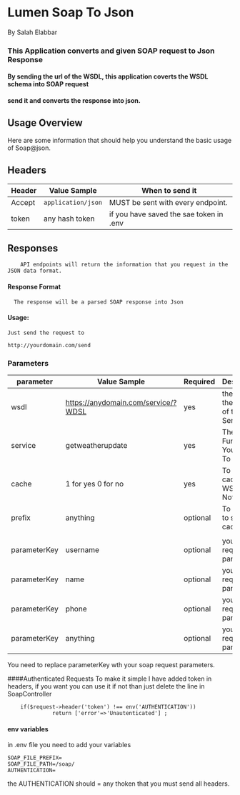 # Lumen Soap To Json

By Salah Elabbar


### This Application converts and given SOAP request to Json Response

#### By sending the url of the WSDL, this application coverts the WSDL schema into SOAP request
#### send it and converts the response into json.

  ## **Usage Overview**
  
  Here are some information that should help you understand the basic usage of Soap@json. 
  
  ## **Headers**
  
 
  
  | Header        | Value Sample                        | When to send it                                                              |
  |---------------|-------------------------------------|------------------------------------------------------------------------------|
  | Accept        | `application/json`                  | MUST be sent with every endpoint.                                            |
  | token         | any hash token                      | if you have saved the sae token in .env                                      |
 
 
 
   ## **Responses**
  
        API endpoints will return the information that you request in the JSON data format.
  
  
  #### Response Format
      The response will be a parsed SOAP response into Json
  
  
  
  #### Usage:
    Just send the request to 
  ```
  http://yourdomain.com/send
  ```
 
 
 ### Parameters
 
 
  | parameter   | Value Sample                        |           Required     |     Description                                |
  |-------------|-------------------------------------|------------------------|------------------------------------------------|
  | wsdl        | https://anydomain.com/service/?WDSL |          yes           | the URL to the WSDL of the Soap Service        |
  | service     | getweatherupdate                    |          yes           | The SOAP Function You Want To Use              |
  | cache       | 1 for yes 0 for no                  |          yes           | To enable cache of WSDL or Not                 | 
  | prefix      | anything                            |          optional      | To a prefix to stored cache files              | 
  |             |                                     |                        |                                                | 
  | parameterKey| username                            |          optional      | your soap required parameters                  | 
  | parameterKey| name                                |          optional      | your soap required parameters                  | 
  | parameterKey| phone                               |          optional      | your soap required parameters                  | 
  | parameterKey| anything                            |          optional      | your soap required parameters                  | 
    
  
   You need to replace parameterKey wth your soap request parameters.
   
   ####Authenticated Requests
   To make it simple I have added token in headers, if you want you can use it if not than just delete the line in SoapController
   
   ```
       if($request->header('token') !== env('AUTHENTICATION'))
                 return ['error'=>'Unautenticated'] ;
   ```


#### env variables
in .env file you need to add your variables
```
SOAP_FILE_PREFIX=
SOAP_FILE_PATH=/soap/
AUTHENTICATION=
```

the AUTHENTICATION should = any thoken that you must send all headers.


